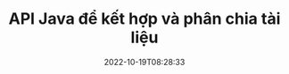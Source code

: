 ---
############################# Static ############################
layout: "product"
date: 2022-10-19T08:28:33
draft: false

product: "Merger"
product_tag: "merger"
platform: "Java"
platform_tag: "java"

############################# Head ############################
head_title: "API hợp nhất tài liệu Java | hợp nhất và loại bỏ Word Excel PDF XPS EPUB"
head_description: "API hợp nhất tài liệu cho Java. Hợp nhất, tách, hoán đổi, sắp xếp lại và xóa các trang có định dạng PDF, Microsoft Word, Excel, bản trình bày, Visio, XPS & EPUB."

############################# Header ############################
title: "API Java để kết hợp và phân chia tài liệu"
description: "Phát triển các ứng dụng hiệu suất cao có thể kết hợp, tách, trộn, cắt hoặc xóa các trang, trang trình bày và sơ đồ khi đang di chuyển."
button:
    enable: true

############################# SubMenu ############################
submenu:
    enable: true
    
    left:
        img_alt: "GroupDocs.Merger for Java"
        image: "https://www.groupdocs.cloud/templates/groupdocs/images/product-logos/groupdocs-merger-java.png"
        product: "GroupDocs.Merger"
        platform: "Java"

    middle:
        button:
            # button loop
            - link: "#overview"
              text: "Tổng quan"

            # button loop
            - link: "#features"
              text: "Đặc trưng"

            # button loop
            - link: "#support"
              text: "Ủng hộ"

            # button loop
            - link: "https://products.groupdocs.app/merger"
              text: "Bản thử trực tiếp"

            # button loop
            - link: "https://purchase.groupdocs.com/pricing/merger/java"
              text: "Định giá"

    right:
        link_download: "https://downloads.groupdocs.com/merger"
        link_learn: "https://docs.groupdocs.com/merger/java/"
        link_buy: "https://purchase.groupdocs.com"

############################# Overview ############################
overview:
    enable: true
    content: |
      GroupDocs.Merger cho Java giúp bạn có thể nhanh chóng phát triển các ứng dụng kinh doanh hàng đầu bằng Java. Với một chút mã hóa, các ứng dụng Java của bạn có thể hợp nhất, tách, trộn, cắt và xóa một trang hoặc hàng loạt trang, trang trình bày và sơ đồ. Hoạt động hợp nhất cũng có thể được thực hiện trên các tệp an toàn có định dạng đã biết và chưa biết bằng cách áp dụng hoặc loại bỏ bảo vệ bằng mật khẩu.  

      
    tabs:
      enable: true
      
      ## TAB ONE ##
      tab_one:
        description: |
          Sau đây là tổng quan về GroupDocs.Merger cho Java:
      
        left:
          enable: true
          icon: "fab fa-html5"
          title: "Hoạt động tài liệu"
          content: |
            * Thay đổi Thứ tự Trang
            * Xóa hoặc xóa các trang
            * Tách hoặc ngắt tài liệu
            * Hoán đổi hoặc xáo trộn hai trang bất kỳ
            * Cắt một hoặc nhiều trang
            * Nối nhiều tài liệu
        
        right:
          enable: true
          icon: "fab fa-html5"
          title: "Hoạt động bảo mật"
          content: |
            * Thiết lập bảo mật tài liệu
            * Kiểm tra trạng thái bảo mật tài liệu
            * Đặt mật khẩu tài liệu
            * Cập nhật mật khẩu tài liệu
            * Xóa mật khẩu tài liệu
      
      ## TAB TWO ##
      tab_two:
        description: |
          GroupDocs.Merger cho Java hỗ trợ hợp nhất [các định dạng tệp tài liệu] sau (https://docs.groupdocs.com/merger/java/supported-document-formats/):

        left:
          enable: true
          table:
            # table loop
            - title: "Microsoft Office"
              content: |
                * ** Từ: ** DOC, DOCX, DOCM, DOT, DOTX, DOTM, RTF, TXT
                * ** Excel: ** XLS, XLSX, XLSM, XLSB, XLTM, XLT, XLTM, XLTX, XLAM, SXC, SpreadsheetML
                * ** PowerPoint: ** PPT, PPTX, PPS, PPSX, PPSM, POT, POTM, POTX, PPTM
                * ** OneNote: ** ONE

        right:
          enable: true
          table:
            # table loop
            - title: "OpenDocument & Các định dạng khác"
              content: |
                * ** Các định dạng OpenDocument **: ODT, OTT, ODP, OTP, ODS
                * ** Bố cục cố định **: PDF, XPS
                * ** Hình ảnh **: BMP, PNG, TIFF
                * ** Web **: HTML, MHT, MHTML
                * ** Văn bản **: TXT, CSV, TSV
                * ** LaTex **: TEX
                * ** Ebook **: EPUB

      ## TAB THREE ##
      tab_three:
        description: |
          GroupDocs.Merger cho Java hỗ trợ các Hệ điều hành, Khung & Trình quản lý Gói sau:
        
        left:
          enable: true
          table:
            # table loop
            - icon: "fab fa-windows"
              title: "Các hệ điều hành"
              content: |
                * Máy tính để bàn Microsoft Windows
                * Microsoft Windows Server
                * Linux
                * Hệ điều hành Mac

            # table loop
            - icon: "fas fa-code"
              title: "Khung được hỗ trợ"
              content: |
                * Java 7 (1.7)
                * Java 8 (1.8)
                * Java 10
                * Java 11 trở lên

        right:
          enable: true
          table:
            # table loop
            - icon: "fas fa-box"
              title: "Xây dựng công cụ tự động hóa"
              content: |
                * Maven

            # table loop
            - icon: "fas fa-tools"
              title: "Môi trường phát triển"
              content: |
                * NetBeans
                * IntelliJ IDEA
                * Nhật thực
                
                

############################# Features ############################
features:
    enable: true
    title: "GroupDocs.Merger cho các tính năng Java"

    feature:
      # feature loop
      - icon: "fas fa-copy"
        content: "Hợp nhất các trang, trang trình bày và sơ đồ khác nhau thành một tệp duy nhất"
       
      # feature loop
      - icon: "fas fa-eye"
        content: "Rip & chia nhỏ các tài liệu lớn thành nhiều tệp nhỏ hơn"

      # feature loop
      - icon: "fas fa-bolt"
        content: "Xáo trộn & sắp xếp lại các trang, trang trình bày hoặc sơ đồ"
      
      # feature loop
      - icon: "fas fa-file-powerpoint"
        content: "Trao đổi và hoán đổi hai trang, trang trình bày hoặc sơ đồ với nhau trong một tài liệu"

      # feature loop
      - icon: "fas fa-code"
        content: "Cắt và xén tài liệu bằng cách xóa các trang, trang trình bày hoặc sơ đồ cụ thể"

      # feature loop
      - icon: "fas fa-cloud"
        content: "Xóa một hoặc tập hợp các trang, trang trình bày hoặc sơ đồ"

      # feature loop
      - icon: "fas fa-remove-format"
        content: "Ghép và hợp nhất một số lượng lớn tài liệu với nhau theo lô"

      # feature loop
      - icon: "fas fa-comment-slash"
        content: "Kiểm tra theo chương trình trong Java nếu tài liệu được bảo mật bằng mật khẩu"

      # feature loop
      - icon: "fas fa-location-arrow"
        content: "Đặt, đặt lại và xóa mật khẩu của các định dạng tài liệu đã biết và chưa biết"

      # feature loop
      - icon: "fas fa-border-all"
        content: "Tách một tệp văn bản thành nhiều tệp theo số dòng"

      # feature loop
      - icon: "fas fa-wrench"
        content: "Nhận hình ảnh đại diện cho các trang tài liệu"

      # feature loop
      - icon: "fas fa-columns"
        content: "Hợp nhất nhiều tài liệu có định dạng khác nhau thành một tệp PDF duy nhất"

      # feature loop
      - icon: "fas fa-file-word"
        content: "Chèn các đối tượng OLE vào PDF, Word, Excel, PowerPoint và các định dạng tài liệu mở"

      # feature loop
      - icon: "fas fa-envelope"
        content: "Đính kèm tệp theo chương trình vào tài liệu PDF"

      # feature loop
      - icon: "fas fa-print"
        content: "Thêm tài liệu vào sơ đồ thông qua đối tượng OLE"

      # feature loop
      - icon: "fas fa-file-archive"
        content: "Hợp nhất các loại tài liệu khác nhau (DOC, XLS, PPT, v.v.) thành một tệp PDF duy nhất"

      # feature loop
      - icon: "fas fa-lock"
        content: "Dễ dàng nhập các đối tượng OLE vào các loại tệp Microsoft Word, Excel, bản trình bày và tài liệu mở"

      # feature loop
      - icon: "fas fa-file-code"
        content: "Thêm các tài liệu khác vào trang sơ đồ thông qua đối tượng OLE"

    more_feature:
      # more_feature_loop
      - title: "Xóa các trang mong muốn khỏi tài liệu"
        content: |
          GroupDocs.Merger cho Java API cho phép bạn chọn và xóa các trang không mong muốn khỏi tài liệu của mình.
      
      # more_feature_loop
      - title: "Kiểm tra mật khẩu của định dạng tài liệu không xác định"
        content: "Ngay cả khi định dạng của một tài liệu cụ thể là không xác định, GroupDocs.Merger cho Java cho phép bạn kiểm tra và truy xuất mật khẩu của tài liệu, nếu có."

      # more_feature_loop
      - title: "Tham gia các tài liệu được bảo vệ bằng mật khẩu của các định dạng đã biết"
        content: "GroupDocs.Merger cho Java API cho phép bạn có được danh sách các tài liệu có định dạng đã biết và chưa biết."

############################# Support ############################
support:
    enable: true

############################# Solutions ############################
solutions:
    enable: true
    title: "GroupDocs.Merger cung cấp các API hợp nhất tài liệu cho các môi trường phát triển phổ biến khác"

    solution:
        # solution loop
        - img_alt: "GroupDocs.Merger for .NET"
          image: "https://www.groupdocs.cloud/templates/groupdocs/images/product-logos/groupdocs-merger-net.png"
          product: "GroupDocs.Merger"
          platform: ".NET"
          link: "/merger/net/"

############################# Back to top ###############################
back_to_top:
  enable: true
---